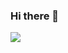 ### Hi there 👋

<img src="https://img.shields.io/badge/javascript-%23323330.svg?style=flat-square&logo=javascript&logoColor=%23F7DF1E"/>
